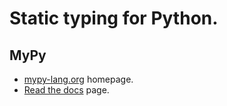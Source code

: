 # Static typing for Python.

## MyPy

- [mypy-lang.org](https://mypy-lang.org/) homepage.
- [Read the docs](https://mypy.readthedocs.io/en/stable/) page.
